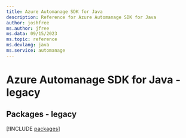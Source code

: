 ```yaml
---
title: Azure Automanage SDK for Java
description: Reference for Azure Automanage SDK for Java
author: joshfree
ms.author: jfree
ms.data: 09/15/2023
ms.topic: reference
ms.devlang: java
ms.service: automanage
---
```

# Azure Automanage SDK for Java - legacy
## Packages - legacy
[!INCLUDE [packages](automanage-index.md)]